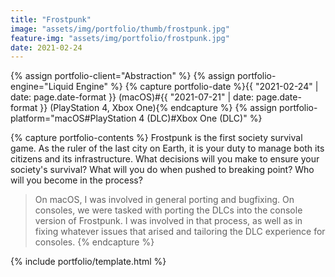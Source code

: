 ```yaml
---
title: "Frostpunk"
image: "assets/img/portfolio/thumb/frostpunk.jpg"
feature-img: "assets/img/portfolio/frostpunk.jpg"
date: 2021-02-24
---
```


{% assign portfolio-client="Abstraction" %}
{% assign portfolio-engine="Liquid Engine" %}
{% capture portfolio-date %}{{ "2021-02-24" | date: page.date-format }} (macOS)#{{ "2021-07-21" | date: page.date-format }} (PlayStation 4, Xbox One){% endcapture %}
{% assign portfolio-platform="macOS#PlayStation 4 (DLC)#Xbox One (DLC)" %}

{% capture portfolio-contents %}
Frostpunk is the first society survival game. As the ruler of the last city on Earth,
it is your duty to manage both its citizens and its infrastructure. What decisions will you make to ensure your society's survival?
What will you do when pushed to breaking point? Who will you become in the process?

> On macOS, I was involved in general porting and bugfixing. On consoles, we were tasked with porting the DLCs into the console
> version of Frostpunk. I was involved in that process, as well as in fixing whatever issues that arised and tailoring the DLC experience
> for consoles.
{% endcapture %}

{% include portfolio/template.html %}

